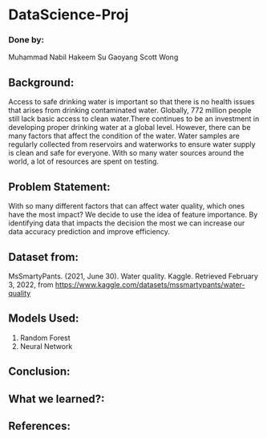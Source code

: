 # DataScience-Proj

### Done by: 
Muhammad Nabil Hakeem
Su Gaoyang
Scott Wong

## Background:
Access to safe drinking water is important so that there is no health issues that arises from drinking contaminated water. Globally, 772 million people still lack basic access to clean water.There continues to be an investment in developing proper drinking water at a global level. However, there can be many factors that affect the condition of the water. Water samples are regularly collected from reservoirs and waterworks to ensure water supply is clean and safe for everyone. With so many water sources around the world, a lot of resources are spent on testing.


## Problem Statement: 
With so many different factors that can affect water quality, which ones have the most impact?
We decide to use the idea of feature importance. By identifying data that impacts the decision the most we can increase our data accuracy prediction and improve efficiency. 
## Dataset from:
MsSmartyPants. (2021, June 30). Water quality. Kaggle. Retrieved February 3, 2022, from https://www.kaggle.com/datasets/mssmartypants/water-quality

## Models Used:
1. Random Forest
2. Neural Network

## Conclusion:


## What we learned?:


## References:

